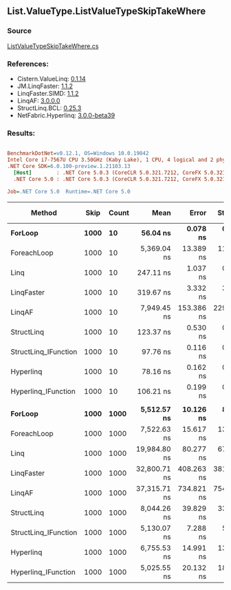 ﻿## List.ValueType.ListValueTypeSkipTakeWhere

### Source
[ListValueTypeSkipTakeWhere.cs](../LinqBenchmarks/List/ValueType/ListValueTypeSkipTakeWhere.cs)

### References:
- Cistern.ValueLinq: [0.1.14](https://www.nuget.org/packages/Cistern.ValueLinq/0.1.14)
- JM.LinqFaster: [1.1.2](https://www.nuget.org/packages/JM.LinqFaster/1.1.2)
- LinqFaster.SIMD: [1.1.2](https://www.nuget.org/packages/LinqFaster.SIMD/1.0.3)
- LinqAF: [3.0.0.0](https://www.nuget.org/packages/LinqAF/3.0.0.0)
- StructLinq.BCL: [0.25.3](https://www.nuget.org/packages/StructLinq.BCL/0.25.3)
- NetFabric.Hyperlinq: [3.0.0-beta39](https://www.nuget.org/packages/NetFabric.Hyperlinq/3.0.0-beta39)

### Results:
``` ini

BenchmarkDotNet=v0.12.1, OS=Windows 10.0.19042
Intel Core i7-7567U CPU 3.50GHz (Kaby Lake), 1 CPU, 4 logical and 2 physical cores
.NET Core SDK=6.0.100-preview.1.21103.13
  [Host]        : .NET Core 5.0.3 (CoreCLR 5.0.321.7212, CoreFX 5.0.321.7212), X64 RyuJIT
  .NET Core 5.0 : .NET Core 5.0.3 (CoreCLR 5.0.321.7212, CoreFX 5.0.321.7212), X64 RyuJIT

Job=.NET Core 5.0  Runtime=.NET Core 5.0  

```
|               Method | Skip | Count |         Mean |      Error |     StdDev |  Ratio | RatioSD |   Gen 0 | Gen 1 | Gen 2 | Allocated |
|--------------------- |----- |------ |-------------:|-----------:|-----------:|-------:|--------:|--------:|------:|------:|----------:|
|              **ForLoop** | **1000** |    **10** |     **56.04 ns** |   **0.078 ns** |   **0.069 ns** |   **1.00** |    **0.00** |       **-** |     **-** |     **-** |         **-** |
|          ForeachLoop | 1000 |    10 |  5,369.04 ns |  13.389 ns |  11.181 ns |  95.82 |    0.23 |  0.0458 |     - |     - |      96 B |
|                 Linq | 1000 |    10 |    247.11 ns |   1.037 ns |   0.866 ns |   4.41 |    0.02 |  0.1526 |     - |     - |     320 B |
|           LinqFaster | 1000 |    10 |    319.67 ns |   3.332 ns |   3.117 ns |   5.71 |    0.06 |  1.0710 |     - |     - |    2240 B |
|               LinqAF | 1000 |    10 |  7,949.45 ns | 153.386 ns | 229.581 ns | 140.24 |    3.91 |       - |     - |     - |         - |
|           StructLinq | 1000 |    10 |    123.37 ns |   0.530 ns |   0.470 ns |   2.20 |    0.01 |  0.0572 |     - |     - |     120 B |
| StructLinq_IFunction | 1000 |    10 |     97.76 ns |   0.116 ns |   0.103 ns |   1.74 |    0.00 |       - |     - |     - |         - |
|            Hyperlinq | 1000 |    10 |     78.16 ns |   0.162 ns |   0.143 ns |   1.39 |    0.00 |       - |     - |     - |         - |
|  Hyperlinq_IFunction | 1000 |    10 |    106.21 ns |   0.199 ns |   0.176 ns |   1.90 |    0.00 |       - |     - |     - |         - |
|                      |      |       |              |            |            |        |         |         |       |       |           |
|              **ForLoop** | **1000** |  **1000** |  **5,512.57 ns** |  **10.126 ns** |   **8.976 ns** |   **1.00** |    **0.00** |       **-** |     **-** |     **-** |         **-** |
|          ForeachLoop | 1000 |  1000 |  7,522.63 ns |  15.617 ns |  13.844 ns |   1.36 |    0.00 |  0.0458 |     - |     - |      96 B |
|                 Linq | 1000 |  1000 | 19,984.80 ns |  80.277 ns |  67.035 ns |   3.63 |    0.01 |  0.1526 |     - |     - |     320 B |
|           LinqFaster | 1000 |  1000 | 32,800.71 ns | 408.263 ns | 381.889 ns |   5.94 |    0.06 | 90.8813 |     - |     - |  193616 B |
|               LinqAF | 1000 |  1000 | 37,315.71 ns | 734.821 ns | 754.607 ns |   6.77 |    0.14 |       - |     - |     - |         - |
|           StructLinq | 1000 |  1000 |  8,044.26 ns |  39.829 ns |  33.259 ns |   1.46 |    0.01 |  0.0458 |     - |     - |     120 B |
| StructLinq_IFunction | 1000 |  1000 |  5,130.07 ns |   7.288 ns |   5.690 ns |   0.93 |    0.00 |       - |     - |     - |         - |
|            Hyperlinq | 1000 |  1000 |  6,755.53 ns |  14.991 ns |  13.289 ns |   1.23 |    0.00 |       - |     - |     - |         - |
|  Hyperlinq_IFunction | 1000 |  1000 |  5,025.55 ns |  20.132 ns |  18.831 ns |   0.91 |    0.00 |       - |     - |     - |         - |
